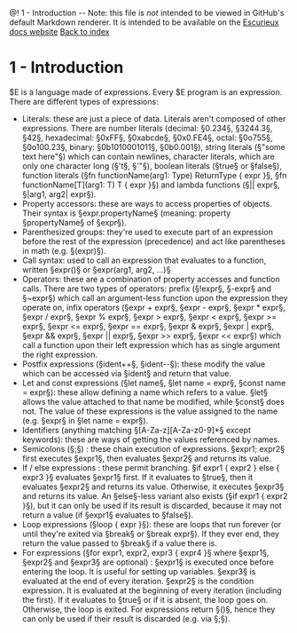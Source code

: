 @! 1 - Introduction
-- Note: this file is *not* intended to be viewed in GitHub's default Markdown renderer. It is intended to be available on the [Escurieux docs website](https://astroide.github.io/escurieux)
[Back to index](/escurieux/index.html)
# 1 - Introduction
$E is a language made of expressions. Every $E program is an expression.
There are different types of expressions:
* Literals: these are just a piece of data. Literals aren't composed of other expressions. There are number literals (decimal: §0.234§, §3244.3§, §42§, hexadecimal: §0xFF§, §0xabcde§, §0x0.FE4§, octal: §0o755§, §0o100.23§, binary: §0b1010001011§, §0b0.001§), string literals (§"some text here"§) which can contain newlines, character literals, which are only one character long (§'t§, §'"§), boolean literals (§true§ or §false§), function literals (§fn functionName(arg1: Type) ReturnType { expr }§, §fn functionName[T](arg1: T) T { expr }§) and lambda functions (§|| expr§, §|arg1, arg2| expr§).
* Property accessors: these are ways to access properties of objects. Their syntax is §expr.propertyName§ (meaning: property §propertyName§ of §expr§).
* Parenthesized groups: they're used to execute part of an expression before the rest of the expression (precedence) and act like parentheses in math (e.g. §(expr)§).
* Call syntax: used to call an expression that evaluates to a function, written §expr()§ or §expr(arg1, arg2, ...)§
* Operators: these are a combination of property accesses and function calls. There are two types of operators: prefix (§!expr§, §-expr§ and §~expr§) which call an argument-less function upon the expression they operate on, infix operators (§expr + expr§, §expr - expr§, §expr * expr§, §expr / expr§, §expr % expr§, §expr > expr§, §expr < expr§, §expr >= expr§, §expr <= expr§, §expr == expr§, §expr & expr§, §expr | expr§, §expr && expr§, §expr || expr§, §expr >> expr§, §expr << expr§) which call a function upon their left expression which has as single argument the right expression.
* Postfix expressions (§ident++§, §ident--§): these modify the value which can be accessed via §ident§ and return that value.
* Let and const expressions (§let name§, §let name = expr§, §const name = expr§): these allow defining a name which refers to a value. §let§ allows the value attached to that name be modified, while §const§ does not. The value of these expressions is the value assigned to the name (e.g. §expr§ in §let name = expr§).
* Identifiers (anything matching §[A-Za-z][A-Za-z0-9]*§ except keywords): these are ways of getting the values referenced by names.
* Semicolons (§;§) : these chain execution of expressions. §expr1; expr2§ first executes §expr1§, then evaluates §expr2§ and returns its value.
* If / else expressions : these permit branching. §if expr1 { expr2 } else { expr3 }§ evaluates §expr1§ first. If it evaluates to §true§, then it evaluates §expr2§ and returns its value. Otherwise, it executes §expr3§ and returns its value. An §else§-less variant also exists (§if expr1 { expr2 }§), but it can only be used if its result is discarded, because it may not return a value (if §expr1§ evaluates to §false§).
* Loop expressions (§loop { expr }§): these are loops that run forever (or until they're exited via §break§ or §break expr§). If they ever end, they return the value passed to §break§ if a value there is.
* For expressions (§for expr1, expr2, expr3 { expr4 }§ where §expr1§, §expr2§ and §expr3§ are optional) : §expr1§ is executed once before entering the loop. It is useful for setting up variables. §expr3§ is evaluated at the end of every iteration. §expr2§ is the condition expression. It is evaluated at the beginning of every iteration (including the first). If it evaluates to §true§ or if it is absent, the loop goes on. Otherwise, the loop is exited. For expressions return §()§, hence they can only be used if their result is discarded (e.g. via §;§).